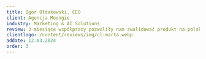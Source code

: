 ```yaml
---
title: Igor Ołdakowski, CEO
client: Agencja Moongie
industry: Marketing & AI Solutions
review: 3 miesiące współpracy pozwoliły nam zwalidować produkt na polskim rynku. Dostaliśmy dokładnie to, czego potrzebowaliśmy - twarde dane o zainteresowaniu.
clientlogo: /content/reviews/img/cl-marta.webp
addate: 12.03.2024
order: 3
---
```

